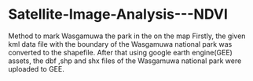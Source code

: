 # Satellite-Image-Analysis---NDVI
Method to mark Wasgamuwa the park in the on the  map
Firstly, the given kml data file with the boundary of the Wasgamuwa national park was converted 
to the shapefile. After that using google earth engine(GEE) assets, the dbf ,shp and shx files of the 
Wasgamuwa national park were uploaded to GEE. 



